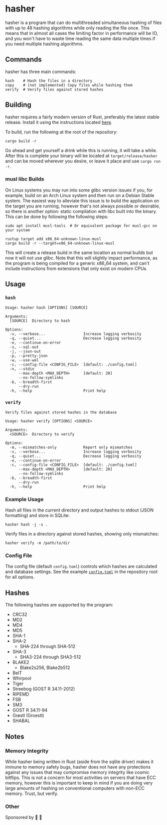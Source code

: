 # hasher

hasher is a program that can do multithreaded simultaneous hashing of files with up to 48 hashing algorithms while
only reading the file once. This means that in almost all cases the limiting factor in performance will be IO, and you
won't have to waste time reading the same data multiple times if you need multiple hashing algorithms.

## Commands

hasher has three main commands:

```shell
hash    # Hash the files in a directory
copy    # (not implemented) Copy files while hashing them
verify  # Verify files against stored hashes
```

## Building

hasher requires a fairly modern version of Rust, preferably the latest stable release. Install it using the instructions
located [here](https://www.rust-lang.org/tools/install).

To build, run the following at the root of the repository:

```shell
cargo build -r
```

Go ahead and get yourself a drink while this is running, it will take a while. After this is complete your binary will
be located at `target/release/hasher` and can be moved wherever you desire, or leave it place and use `cargo run -r`.

### musl libc Builds

On Linux systems you may run into some glibc version issues if you, for example, build on an Arch Linux system and then
run on a Debian Stable system. The easiest way to alleviate this issue is to build the application on the target you
are running, however that's not always possible or desirable, so there is another option: static compilation with libc
built into the binary. This can be done by following the following steps:

```shell
sudo apt install musl-tools  # Or equivalent package for musl-gcc on your system

rustup target add x86_64-unknown-linux-musl
cargo build -r --target=x86_64-unknown-linux-musl
```

This will create a release build in the same location as normal builds but now it will not use glibc. Note that this
will slightly impact performance, as the program is being compiled for a generic x86_64 system, and can't include
instructions from extensions that only exist on modern CPUs.

## Usage

### `hash`

```shell
Usage: hasher hash [OPTIONS] [SOURCE]

Arguments:
  [SOURCE]  Directory to hash

Options:
  -v, --verbose...                 Increase logging verbosity
  -q, --quiet...                   Decrease logging verbosity
  -e, --continue-on-error
  -s, --sql-out
  -j, --json-out
  -p, --pretty-json
  -w, --use-wal
  -c, --config-file <CONFIG_FILE>  [default: ./config.toml]
  -n, --stdin
      --max-depth <MAX_DEPTH>      [default: 20]
      --no-follow-symlinks
  -b, --breadth-first
      --dry-run
  -h, --help                       Print help
```

### `verify`

```shell
Verify files against stored hashes in the database

Usage: hasher verify [OPTIONS] <SOURCE>

Arguments:
  <SOURCE>  Directory to verify

Options:
  -m, --mismatches-only            Report only mismatches
  -v, --verbose...                 Increase logging verbosity
  -q, --quiet...                   Decrease logging verbosity
  -e, --continue-on-error
  -c, --config-file <CONFIG_FILE>  [default: ./config.toml]
      --max-depth <MAX_DEPTH>      [default: 20]
      --no-follow-symlinks
  -b, --breadth-first
      --dry-run
  -h, --help                       Print help
```

### Example Usage

Hash all files in the current directory and output hashes to stdout (JSON formatting) and store in SQLite:
```shell
hasher hash -j -s .
```

Verify files in a directory against stored hashes, showing only mismatches:
```shell
hasher verify -m /path/to/dir
```

### Config File

The config file (default `config.toml`) controls which hashes are calculated and database settings. See the example
[`config.toml`](config.toml) in the repository root for all options.

## Hashes

The following hashes are supported by the program:

- CRC32
- MD2
- MD4
- MD5
- SHA-1
- SHA-2
  - SHA-224 through SHA-512
- SHA-3
  - SHA3-224 through SHA3-512
- BLAKE2
  - Blake2s256, Blake2b512
- BelT
- Whirpool
- Tiger
- Streebog (GOST R 34.11-2012)
- RIPEMD
- FSB
- SM3
- GOST R 34.11-94
- Grøstl (Groestl)
- SHABAL

## Notes

### Memory Integrity

While hasher being written in Rust (aside from the sqlite driver) makes it immune to memory safety bugs, hasher does not
have any protections against any issues that may compromise memory integrity like cosmic bitflips. This is not a concern
for most activities on servers that have ECC memory, however this is important to keep in mind if you are doing very
large amounts of hashing on conventional computers with non-ECC memory. Trust, but verify.

### Other

Sponsored by 📼 🚙
